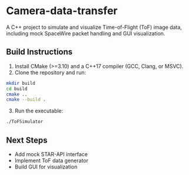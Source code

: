 # Camera-data-transfer

A C++ project to simulate and visualize Time-of-Flight (ToF) image data, including mock SpaceWire packet handling and GUI visualization.

## Build Instructions

1. Install CMake (>=3.10) and a C++17 compiler (GCC, Clang, or MSVC).
2. Clone the repository and run:

```sh
mkdir build
cd build
cmake ..
cmake --build .
```
3. Run the executable:

```sh
./ToFSimulator
```

## Next Steps
- Add mock STAR-API interface
- Implement ToF data generator
- Build GUI for visualization
